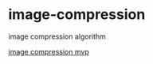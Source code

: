 # image-compression
 image compression algorithm
 
[image compression mvp](https://docs.google.com/document/d/11nmA7IpdWB2xZLLjf5s2uvTk6jWNYTdkEgUnOgoOF3o/edit?usp=sharing)
